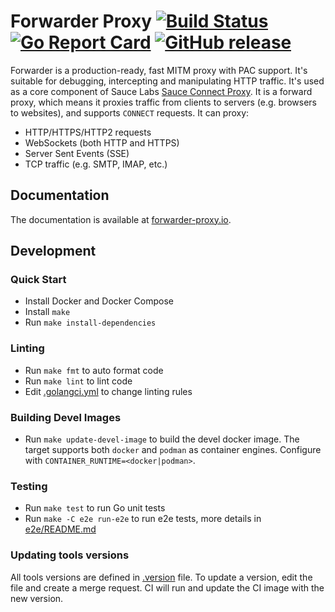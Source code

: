 # Forwarder Proxy [![Build Status](https://github.com/saucelabs/forwarder/actions/workflows/go.yml/badge.svg)](https://github.com/saucelabs/forwarder/actions/workflows/go.yml) [![Go Report Card](https://goreportcard.com/badge/github.com/saucelabs/forwarder)](https://goreportcard.com/report/github.com/saucelabs/forwarder) [![GitHub release](https://img.shields.io/github/release/saucelabs/forwarder.svg)](https://github.com/saucelabs/forwarder/releases)

Forwarder is a production-ready, fast MITM proxy with PAC support.
It's suitable for debugging, intercepting and manipulating HTTP traffic.
It's used as a core component of Sauce Labs [Sauce Connect Proxy](https://docs.saucelabs.com/secure-connections/sauce-connect/).
It is a forward proxy, which means it proxies traffic from clients to servers (e.g. browsers to websites), and supports `CONNECT` requests.
It can proxy:

* HTTP/HTTPS/HTTP2 requests
* WebSockets (both HTTP and HTTPS)
* Server Sent Events (SSE)
* TCP traffic (e.g. SMTP, IMAP, etc.)

## Documentation

The documentation is available at [forwarder-proxy.io](https://forwarder-proxy.io).

## Development

### Quick Start

- Install Docker and Docker Compose
- Install `make`
- Run `make install-dependencies`

### Linting

- Run `make fmt` to auto format code
- Run `make lint` to lint code
- Edit [.golangci.yml](.golangci.yml) to change linting rules

### Building Devel Images

- Run `make update-devel-image` to build the devel docker image.
  The target supports both `docker` and `podman` as container engines.
  Configure with `CONTAINER_RUNTIME=<docker|podman>`.

### Testing

- Run `make test` to run Go unit tests
- Run `make -C e2e run-e2e` to run e2e tests, more details in [e2e/README.md](e2e/README.md)

### Updating tools versions

All tools versions are defined in [.version](.version) file.
To update a version, edit the file and create a merge request.
CI will run and update the CI image with the new version.
